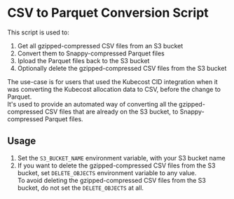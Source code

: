 
# CSV to Parquet Conversion Script

This script is used to:

1. Get all gzipped-compressed CSV files from an S3 bucket
2. Convert them to Snappy-compressed Parquet files
3. Ipload the Parquet files back to the S3 bucket
4. Optionally delete the gzipped-compressed CSV files from the S3 bucket

The use-case is for users that used the Kubecost CID integration when it was converting the Kubecost allocation data to CSV, before the change to Parquet.<br />
It's used to provide an automated way of converting all the gzipped-compressed CSV files that are already on the S3 bucket, to Snappy-compressed Parquet files.

## Usage

1. Set the `S3_BUCKET_NAME` environment variable, with your S3 bucket name
2. If you want to delete the gzipped-compressed CSV files from the S3 bucket, set `DELETE_OBJECTS` environment variable to any value.<br />
To avoid deleting the gzipped-compressed CSV files from the S3 bucket, do not set the `DELETE_OBJECTS` at all.